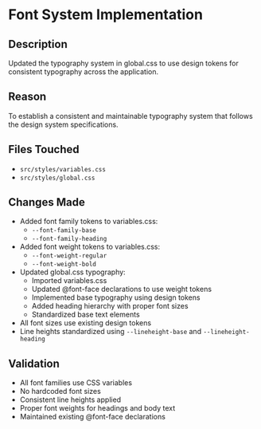 # Font System Implementation

## Description
Updated the typography system in global.css to use design tokens for consistent typography across the application.

## Reason
To establish a consistent and maintainable typography system that follows the design system specifications.

## Files Touched
- `src/styles/variables.css`
- `src/styles/global.css`

## Changes Made
- Added font family tokens to variables.css:
  - `--font-family-base`
  - `--font-family-heading`
- Added font weight tokens to variables.css:
  - `--font-weight-regular`
  - `--font-weight-bold`
- Updated global.css typography:
  - Imported variables.css
  - Updated @font-face declarations to use weight tokens
  - Implemented base typography using design tokens
  - Added heading hierarchy with proper font sizes
  - Standardized base text elements
- All font sizes use existing design tokens
- Line heights standardized using `--lineheight-base` and `--lineheight-heading`

## Validation
- All font families use CSS variables
- No hardcoded font sizes
- Consistent line heights applied
- Proper font weights for headings and body text
- Maintained existing @font-face declarations 
